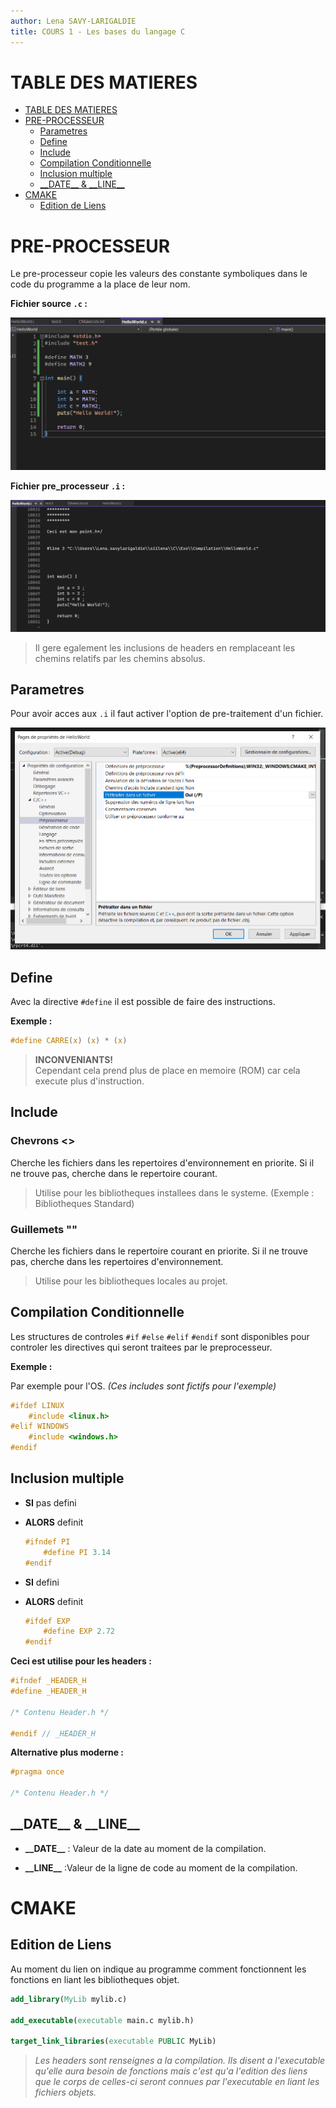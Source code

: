 ```yaml
---
author: Lena SAVY-LARIGALDIE
title: COURS 1 - Les bases du langage C
---
```


# TABLE DES MATIERES
- [TABLE DES MATIERES](#table-des-matieres)
- [PRE-PROCESSEUR](#pre-processeur)
  - [Parametres](#parametres)
  - [Define](#define)
  - [Include](#include)
  - [Compilation Conditionnelle](#compilation-conditionnelle)
  - [Inclusion multiple](#inclusion-multiple)
  - [\_\_DATE\_\_ \& \_\_LINE\_\_](#__date__--__line__)
- [CMAKE](#cmake)
  - [Edition de Liens](#edition-de-liens)


# PRE-PROCESSEUR

Le pre-processeur copie les valeurs des constante symboliques dans le code du programme a la place de leur nom.

**Fichier source `.c` :**

![](https://raw.githubusercontent.com/Plunne/siilena/main/C/Cours/images/preproctest1.PNG)

**Fichier pre_processeur `.i` :**

![](https://raw.githubusercontent.com/Plunne/siilena/main/C/Cours/images/preproctest2.PNG)

> Il gere egalement les inclusions de headers en remplaceant les chemins relatifs par les chemins absolus.

## Parametres

Pour avoir acces aux `.i` il faut activer l'option de pre-traitement d'un fichier.

![](https://raw.githubusercontent.com/Plunne/siilena/main/C/Cours/images/preprocsettings.PNG)

## Define

Avec la directive `#define` il est possible de faire des instructions.

**Exemple :**
```c
#define CARRE(x) (x) * (x)
```

> **INCONVENIANTS!**  
> Cependant cela prend plus de place en memoire (ROM) car cela execute plus d'instruction.

## Include

### Chevrons <>

Cherche les fichiers dans les repertoires d'environnement en priorite.
Si il ne trouve pas, cherche dans le repertoire courant.

> Utilise pour les bibliotheques installees dans le systeme. (Exemple : Bibliotheques Standard)

### Guillemets ""

Cherche les fichiers dans le repertoire courant en priorite.
Si il ne trouve pas, cherche dans les repertoires d'environnement.

> Utilise pour les bibliotheques locales au projet.

## Compilation Conditionnelle

Les structures de controles `#if` `#else` `#elif` `#endif` sont disponibles pour
controler les directives qui seront traitees par le preprocesseur.

**Exemple :**

Par exemple pour l'OS. *(Ces includes sont fictifs pour l'exemple)*

```c
#ifdef LINUX
    #include <linux.h>
#elif WINDOWS
    #include <windows.h>
#endif
```

## Inclusion multiple

- **SI** pas defini
- **ALORS** definit

    ```c
    #ifndef PI
        #define PI 3.14
    #endif
    ```

- **SI** defini
- **ALORS** definit

    ```c
    #ifdef EXP
        #define EXP 2.72
    #endif
    ```

**Ceci est utilise pour les headers :**

```c
#ifndef _HEADER_H
#define _HEADER_H

/* Contenu Header.h */

#endif // _HEADER_H
```

**Alternative plus moderne :**

```c
#pragma once

/* Contenu Header.h */
```

## \_\_DATE\_\_ & \_\_LINE\_\_

- **\_\_DATE\_\_** : Valeur de la date au moment de la compilation.

- **\_\_LINE\_\_**  :Valeur de la ligne de code au moment de la compilation.

# CMAKE

## Edition de Liens

Au moment du lien on indique au programme comment fonctionnent les fonctions en liant les bibliotheques objet.

```cmake
add_library(MyLib mylib.c)

add_executable(executable main.c mylib.h)

target_link_libraries(executable PUBLIC MyLib)
```

> *Les headers sont renseignes a la compilation. Ils disent a l'executable qu'elle aura besoin de fonctions mais c'est qu'a l'edition des liens que le corps de celles-ci seront connues par l'executable en liant les fichiers objets.*
